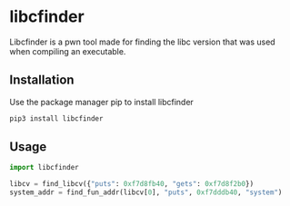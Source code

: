 # libcfinder

Libcfinder is a pwn tool made for finding the libc version that was used when compiling an executable.

## Installation

Use the package manager pip to install libcfinder

```bash
pip3 install libcfinder
```

## Usage

```python
import libcfinder

libcv = find_libcv({"puts": 0xf7d8fb40, "gets": 0xf7d8f2b0})
system_addr = find_fun_addr(libcv[0], "puts", 0xf7dddb40, "system")
```
